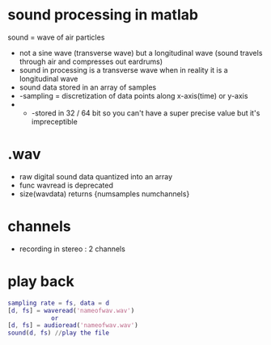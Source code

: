# sound processing in matlab
sound = wave of air particles
- not a sine wave (transverse wave) but a longitudinal wave (sound travels through air and compresses out eardrums)
- sound in processing is a transverse wave when in reality it is a longitudinal wave
- sound data stored in an array of samples
- -sampling = discretization of data points along x-axis(time) or y-axis
- - -stored in 32 / 64 bit so you can't have a super precise value but it's impreceptible

# .wav
- raw digital sound data quantized into an array
- func wavread is  deprecated
- size(wavdata) returns {numsamples     numchannels}

# channels
- recording in stereo : 2 channels

# play back
```matlab
sampling rate = fs, data = d
[d, fs] = waveread('nameofwav.wav')
            or
[d, fs] = audioread('nameofwav.wav')
sound(d, fs) //play the file
```
